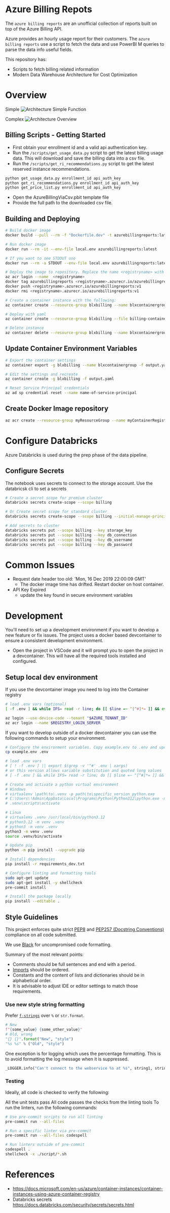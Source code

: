# Azure Billing Repots

The `azure billing reports` are an unofficial collection of reports built on top of the Azure Billing API.

Azure provides an hourly usage report for their customers. The `azure billing reports` use a script to fetch the data and use PowerBI M queries to parse the data info useful fields.

This repository has:

- Scripts to fetch billing related information
- Modern Data Warehouse Architecture for Cost Optimization

# Overview

Simple
![Architecture Simple Function](docs/BillingArchitectureSimpleFunction.png)

Complex
![Architecture Overview](docs/BillingArchitectureOverview.png)


## Billing Scripts - Getting Started

- First obtain your enrollment id and a valid api authentication key.
- Run the `/scripts/get_usage_data.py` script to get the latest billing usage data. This will download and save the billing data into a csv file.
- Run the `/scripts/get_ri_recommendations.py` script to get the latest reserved instance recommendations.

```bash
python get_usage_data.py enrollment_id api_auth_key
python get_ri_recommendations.py enrollment_id api_auth_key
python get_price_list.py enrollment_id api_auth_key
```

- Open the AzureBillingViaCsv.pbit template file
- Provide the full path to the downloaded csv file.

## Building and Deploying


```bash
# Build docker image
docker build --pull --rm -f "Dockerfile.dev" -t azurebillingreports:latest "."

# Run docker image
docker run --rm -it --env-file local.env azurebillingreports:latest

# If you want to see STDOUT use
docker run --rm -a STDOUT --env-file local.env azurebillingreports:latest

# Deploy the image to repository. Replace the name <registryname> with the name of your repository. After deploying, this will remove the image from your local Docker environment
az acr login --name  <registryname>
docker tag azurebillingreports <registryname>.azurecr.io/azurebillingreports:v1
docker push <registryname>.azurecr.io/azurebillingreports:v1
docker rmi <registryname>.azurecr.io/azurebillingreports:v1

# Create a container instance with the following:
az container create --resource-group blxbilling --name blxcontainergroup --image blxcontainerregistry.azurecr.io/azurebillingreports:v1 --registry-login-server blxcontainerregistry.azurecr.io --registry-username <acr_username> --registry-password <acr_password> --secure-environment-variables ENROLLMENT_ID=<enrollment_id> BILLING_AUTH_KEY=<billing_auth_key> STORAGE_CONTAINER_NAME=<billingfiles> STORAGE_CONNECTION_STRING=<connection_string> --restart-policy Never

# Deploy with yaml
az container create --resource-group blxbilling --file billing-container.yaml

# Delete instance
az container delete --resource-group blxbilling --name blxcontainergroup
```

## Update Container Environment Variables

```bash
# Export the container settings
az container export -g blxbilling --name blxcontainergroup -f output.yaml

# Edit the settings and recreate
az container create -g blxbilling -f output.yaml

# Reset Service Principal credentials
az ad sp credential reset --name name-of-service-principal
```

## Create Docker Image repository

```bash
az acr create --resource-group myResourceGroup --name myContainerRegistry007 --sku Basic
```

# Configure Databricks

Azure Databricks is used during the prep phase of the data pipeline.

## Configure Secrets

The notebook uses secrets to connect to the storage account. Use the databricsk cli to set a secrets

```bash
# Create a secret scope for premium cluster
databricks secrets create-scope --scope billing

# Or Create secret scope for standard cluster
databricks secrets create-scope --scope billing --initial-manage-principal users

# Add secrets to cluster
databricks secrets put --scope billing --key storage_key
databricks secrets put --scope billing --key db_connection
databricks secrets put --scope billing --key db_username
databricks secrets put --scope billing --key db_password
```

# Common Issues

- Request date header too old: 'Mon, 16 Dec 2019 22:00:09 GMT'
    - The docker image time has drifted. Restart docker on host container.
- API Key Expired
    - update the key found in secure environment variables


# Development

You'll need to set up a development environment if you want to develop a new feature or fix issues. The project uses a docker based devcontainer to ensure a consistent development environment.

- Open the project in VSCode and it will prompt you to open the project in a devcontainer. This will have all the required tools installed and configured.

## Setup local dev environment

If you use the devcontainer image you need to log into the Container registry

```bash
# load .env vars (optional)
[ -f .env ] && while IFS= read -r line; do [[ $line =~ ^[^#]*= ]] && eval "export $line"; done < .env

az login --use-device-code --tenant "$AZURE_TENANT_ID"
az acr login --name $REGISTRY_LOGIN_SERVER
```

If you want to develop outside of a docker devcontainer you can use the following commands to setup your environment.

```bash
# Configure the environment variables. Copy example.env to .env and update the values
cp example.env .env

# load .env vars
# [ ! -f .env ] || export $(grep -v '^#' .env | xargs)
# or this version allows variable substitution and quoted long values
# [ -f .env ] && while IFS= read -r line; do [[ $line =~ ^[^#]*= ]] && eval "export $line"; done < .env

# Create and activate a python virtual environment
# Windows
# virtualenv \path\to\.venv -p path\to\specific_version_python.exe
# C:\Users\!Admin\AppData\Local\Programs\Python\Python312\python.exe -m venv .venv
# .venv\scripts\activate

# Linux
# virtualenv .venv /usr/local/bin/python3.12
# python3.12 -m venv .venv
# python3 -m venv .venv
python3 -m venv .venv
source .venv/bin/activate

# Update pip
python -m pip install --upgrade pip

# Install dependencies
pip install -r requirements_dev.txt

# Configure linting and formatting tools
sudo apt-get update
sudo apt-get install -y shellcheck
pre-commit install

# Install the package locally
pip install --editable .
```

## Style Guidelines

This project enforces quite strict [PEP8](https://www.python.org/dev/peps/pep-0008/) and [PEP257 (Docstring Conventions)](https://www.python.org/dev/peps/pep-0257/) compliance on all code submitted.

We use [Black](https://github.com/psf/black) for uncompromised code formatting.

Summary of the most relevant points:

- Comments should be full sentences and end with a period.
- [Imports](https://www.python.org/dev/peps/pep-0008/#imports) should be ordered.
- Constants and the content of lists and dictionaries should be in alphabetical order.
- It is advisable to adjust IDE or editor settings to match those requirements.

### Use new style string formatting

Prefer [`f-strings`](https://docs.python.org/3/reference/lexical_analysis.html#f-strings) over `%` or `str.format`.

```python
# New
f"{some_value} {some_other_value}"
# Old, wrong
"{} {}".format("New", "style")
"%s %s" % ("Old", "style")
```

One exception is for logging which uses the percentage formatting. This is to avoid formatting the log message when it is suppressed.

```python
_LOGGER.info("Can't connect to the webservice %s at %s", string1, string2)
```

### Testing

Ideally, all code is checked to verify the following:

All the unit tests pass All code passes the checks from the linting tools To run the linters, run the following commands:

```bash
# Use pre-commit scripts to run all linting
pre-commit run --all-files

# Run a specific linter via pre-commit
pre-commit run --all-files codespell

# Run linters outside of pre-commit
codespell .
shellcheck -x ./script/*.sh
```

# References

- https://docs.microsoft.com/en-us/azure/container-instances/container-instances-using-azure-container-registry
- Databricks secrets https://docs.databricks.com/security/secrets/secrets.html
